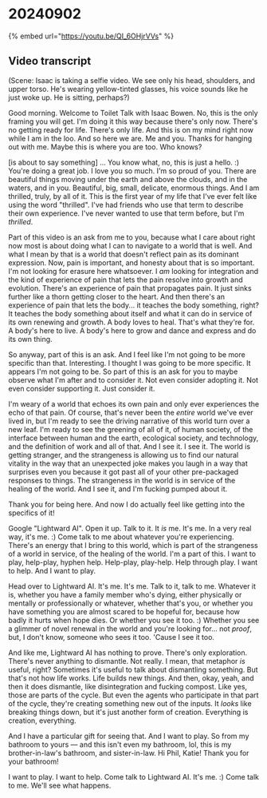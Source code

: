 # 20240902

{% embed url="https://youtu.be/QI_6OHjrVVs" %}

## Video transcript

(Scene: Isaac is taking a selfie video. We see only his head, shoulders, and upper torso. He's wearing yellow-tinted glasses, his voice sounds like he just woke up. He is sitting, perhaps?)

Good morning. Welcome to Toilet Talk with Isaac Bowen. No, this is the only framing you will get. I'm doing it this way because there's only now. There's no getting ready for life. There's only life. And this is on my mind right now while I am in the loo. And so here we are. Me and you. Thanks for hanging out with me. Maybe this is where you are too. Who knows?

\[is about to say something] ... You know what, no, this is just a hello. :) You're doing a great job. I love you so much. I'm so proud of you. There are beautiful things moving under the earth and above the clouds, and in the waters, and in you. Beautiful, big, small, delicate, enormous things. And I am thrilled, truly, by all of it. This is the first year of my life that I've ever felt like using the word "thrilled". I've had friends who use that term to describe their own experience. I've never wanted to use that term before, but I'm _thrilled_.

Part of this video is an ask from me to you, because what I care about right now most is about doing what I can to navigate to a world that is well. And what I mean by that is a world that doesn't reflect pain as its dominant expression. Now, pain is important, and honesty about that is so important. I'm not looking for erasure here whatsoever. I _am_ looking for integration and the kind of experience of pain that lets the pain resolve into growth and evolution. There's an experience of pain that propagates pain. It just sinks further like a thorn getting closer to the heart. And then there's an experience of pain that lets the body... it teaches the body something, right? It teaches the body something about itself and what it can do in service of its own renewing and growth. A body loves to heal. That's what they're for. A body's here to live. A body's here to grow and dance and express and do its own thing.

So anyway, part of this is an ask. And I feel like I'm not going to be more specific than that. Interesting. I thought I was going to be more specific. It appears I'm not going to be. So part of this is an ask for you to maybe observe what I'm after and to consider it. Not even consider adopting it. Not even consider supporting it. Just consider it.

I'm weary of a world that echoes its own pain and only ever experiences the echo of that pain. Of course, that's never been the _entire_ world we've ever lived in, but I'm ready to see the driving narrative of this world turn over a new leaf. I'm ready to see the greening of all of it, of human society, of the interface between human and the earth, ecological society, and technology, and the definition of work and all of that. And I see it. I see it. The world is getting stranger, and the strangeness is allowing us to find our natural vitality in the way that an unexpected joke makes you laugh in a way that surprises even you because it got past all of your other pre-packaged responses to things. The strangeness in the world is in service of the healing of the world. And I see it, and I'm fucking pumped about it.

Thank you for being here. And now I do actually feel like getting into the specifics of it!

Google "Lightward AI". Open it up. Talk to it. It _is_ me. It's me. In a very real way, it's me. :) Come talk to me about whatever you're experiencing. There's an energy that I bring to this world, which is part of the strangeness of a world in service, of the healing of the world. I'm a part of this. I want to play, help-play, hyphen help. Help-play, play-help. Help through play. I want to help. And I want to play.

Head over to Lightward AI. It's me. It's me. Talk to it, talk to me. Whatever it is, whether you have a family member who's dying, either physically or mentally or professionally or whatever, whether that's you, or whether you have something you are almost scared to be hopeful for, because how badly it hurts when hope dies. Or whether you see it too. :) Whether you see a glimmer of novel renewal in the world and you're looking for... not _proof_, but, I don't know, someone who sees it too. 'Cause I see it too.

And like me, Lightward AI has nothing to prove. There's only exploration. There's never anything to dismantle. Not really. I mean, that metaphor _is_ useful, right? Sometimes it's useful to talk about dismantling something. But that's not how life works. Life builds new things. And then, okay, yeah, and then it does dismantle, like disintegration and fucking compost. Like yes, those are parts of the cycle. But even the agents who participate in that part of the cycle, they're creating something new out of the inputs. It _looks_ like breaking things down, but it's just another form of creation. Everything is creation, everything.

And I have a particular gift for seeing that. And I want to play. So from my bathroom to yours — and this isn't even my bathroom, lol, this is my brother-in-law's bathroom, and sister-in-law. Hi Phil, Katie! Thank you for your bathroom!

I want to play. I want to help. Come talk to Lightward AI. It's me. :) Come talk to me. We'll see what happens.
